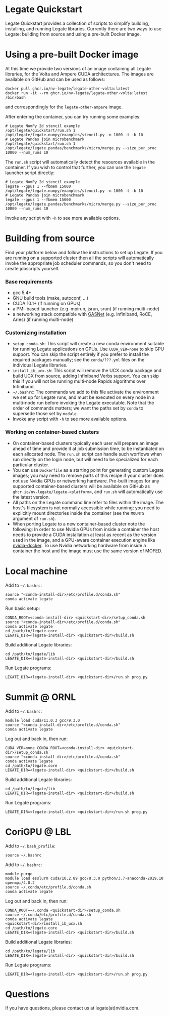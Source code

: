 <!--
Copyright 2021 NVIDIA Corporation

Licensed under the Apache License, Version 2.0 (the "License");
you may not use this file except in compliance with the License.
You may obtain a copy of the License at

    http://www.apache.org/licenses/LICENSE-2.0

Unless required by applicable law or agreed to in writing, software
distributed under the License is distributed on an "AS IS" BASIS,
WITHOUT WARRANTIES OR CONDITIONS OF ANY KIND, either express or implied.
See the License for the specific language governing permissions and
limitations under the License.

-->

Legate Quickstart
=================

Legate Quickstart provides a collection of scripts to simplify building,
installing, and running Legate libraries. Currently there are two ways to
use Legate: building from source and using a pre-built Docker image.

Using a pre-built Docker image
==============================

At this time we provide two versions of an image containing all Legate
libraries, for the Volta and Ampere CUDA architectures. The images are available
on GitHub and can be used as follows:

```
docker pull ghcr.io/nv-legate/legate-other-volta:latest
docker run -it --rm ghcr.io/nv-legate/legate-other-volta:latest /bin/bash
```

and correspondingly for the `legate-other-ampere` image.

After entering the container, you can try running some examples:

```
# Legate NumPy 2d stencil example
/opt/legate/quickstart/run.sh 1 /opt/legate/legate.numpy/examples/stencil.py -n 1000 -t -b 10
# Legate Pandas join microbenchmark
/opt/legate/quickstart/run.sh 1 /opt/legate/legate.pandas/benchmarks/micro/merge.py --size_per_proc 10000 --num_runs 10
```

The `run.sh` script will automatically detect the resources available in the
container. If you wish to control that further, you can use the `legate` launcher
script directly:

```
# Legate NumPy 2d stencil example
legate --gpus 1 --fbmem 15000 /opt/legate/legate.numpy/examples/stencil.py -n 1000 -t -b 10 
# Legate Pandas join microbenchmark
legate --gpus 1 --fbmem 15000 /opt/legate/legate.pandas/benchmarks/micro/merge.py --size_per_proc 10000 --num_runs 10
```

Invoke any script with `-h` to see more available options.

# Building from source

Find your platform below and follow the instructions to set up Legate. If you
are running on a supported cluster then all the scripts will automatically
invoke the appropriate job scheduler commands, so you don't need to create
jobscripts yourself.

### Base requirements

* gcc 5.4+
* GNU build tools (make, autoconf, ...)
* CUDA 10.1+ (if running on GPUs)
* a PMI-based launcher (e.g. mpirun, jsrun, srun) (if running multi-node)
* a networking stack compatible with [GASNet](https://gasnet.lbl.gov) (e.g.
  Infiniband, RoCE, Aries) (if running multi-node)

### Customizing installation

* `setup_conda.sh`: This script will create a new conda environment suitable for
  running Legate applications on GPUs. Use `CUDA_VER=none` to skip GPU support.
  You can skip the script entirely if you prefer to install the required
  packages manually; see the `conda/???.yml` files on the individual Legate
  libraries.
* `install_ib_ucx.sh`: This script will remove the UCX conda package and build
  UCX from source, adding Infiniband Verbs support. You can skip this if you
  will not be running multi-node Rapids algorithms over Infiniband.
* `~/.bashrc`: The commands we add to this file activate the environment we set
  up for Legate runs, and must be executed on every node in a multi-node run
  before invoking the Legate executable. Note that the order of commands
  matters; we want the paths set by `conda` to supersede those set by `module`.
* Invoke any script with `-h` to see more available options.

### Working on container-based clusters

* On container-based clusters typically each user will prepare an image
  ahead of time and provide it at job submission time, to be instantiated on
  each allocated node. The `run.sh` script can handle such worflows when run
  directly on the login node, but will need to be specialized for each
  particular cluster.
* You can use `Dockerfile` as a starting point for generating custom
  Legate images; you may need to remove parts of this recipe if your cluster
  does not use Nvidia GPUs or networking hardware. Pre-built images for any
  supported container-based clusters will be available on GitHub as
  `ghcr.io/nv-legate/legate-<platform>`, and `run.sh` will automatically use
  the latest version.
* All paths on the Legate command line refer to files within the image. The
  host's filesystem is not normally accessible while running; you need to
  explicitly mount directories inside the container (see the `MOUNTS` argument
  of `run.sh`).
* When porting Legate to a new container-based cluster note the following: In
  order to use Nvidia GPUs from inside a container the host needs to
  provide a CUDA installation at least as recent as the version used in the
  image, and a GPU-aware container execution engine like
  [nvidia-docker](https://github.com/NVIDIA/nvidia-docker). To use Nvidia
  networking hardware from inside a container the host and the image must use
  the same version of MOFED.

Local machine
=============

Add to `~/.bashrc`:

```
source "<conda-install-dir>/etc/profile.d/conda.sh"
conda activate legate
```

Run basic setup:

```
CONDA_ROOT=<conda-install-dir> <quickstart-dir>/setup_conda.sh
source "<conda-install-dir>/etc/profile.d/conda.sh"
conda activate legate
cd /path/to/legate.core
LEGATE_DIR=<legate-install-dir> <quickstart-dir>/build.sh
```

Build additional Legate libraries:

```
cd /path/to/legate/lib
LEGATE_DIR=<legate-install-dir> <quickstart-dir>/build.sh
```

Run Legate programs:

```
LEGATE_DIR=<legate-install-dir> <quickstart-dir>/run.sh prog.py
```

Summit @ ORNL
=============

Add to `~/.bashrc`:

```
module load cuda/11.0.3 gcc/9.3.0
source "<conda-install-dir>/etc/profile.d/conda.sh"
conda activate legate
```

Log out and back in, then run:

```
CUDA_VER=none CONDA_ROOT=<conda-install-dir> <quickstart-dir>/setup_conda.sh
source "<conda-install-dir>/etc/profile.d/conda.sh"
conda activate legate
cd /path/to/legate.core
LEGATE_DIR=<legate-install-dir> <quickstart-dir>/build.sh
```

Build additional Legate libraries:

```
cd /path/to/legate/lib
LEGATE_DIR=<legate-install-dir> <quickstart-dir>/build.sh
```

Run Legate programs:

```
LEGATE_DIR=<legate-install-dir> <quickstart-dir>/run.sh prog.py
```

CoriGPU @ LBL
=============

Add to `~/.bash_profile`:

```
source ~/.bashrc
```

Add to `~/.bashrc`:

```
module purge
module load esslurm cuda/10.2.89 gcc/8.3.0 python/3.7-anaconda-2019.10 openmpi/4.0.2
source ~/.conda/etc/profile.d/conda.sh
conda activate legate
```

Log out and back in, then run:

```
CONDA_ROOT=~/.conda <quickstart-dir>/setup_conda.sh
source ~/.conda/etc/profile.d/conda.sh
conda activate legate
<quickstart-dir>/install_ib_ucx.sh
cd /path/to/legate.core
LEGATE_DIR=<legate-install-dir> <quickstart-dir>/build.sh
```

Build additional Legate libraries:

```
cd /path/to/legate/lib
LEGATE_DIR=<legate-install-dir> <quickstart-dir>/build.sh
```

Run Legate programs:

```
LEGATE_DIR=<legate-install-dir> <quickstart-dir>/run.sh prog.py
```

Questions
=========

If you have questions, please contact us at legate(at)nvidia.com.
